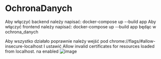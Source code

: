# OchronaDanych

Aby włączyć backend należy napisać:
docker-compose up --build app
Aby włączyć frontend należy napisać:
docker-compose up --build app
będąc w ochrona_danych

Aby wszystko działało poprawnie należy wejść pod 
chrome://flags/#allow-insecure-localhost
I ustawić Allow invalid certificates for resources loaded from localhost. na enabled
![image](https://user-images.githubusercontent.com/75139757/212475689-18f92343-c790-492e-a0c9-ead2e2d8998d.png)
